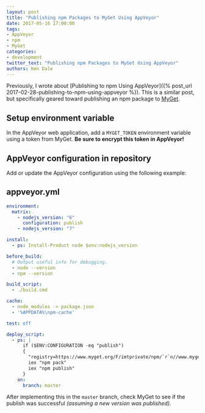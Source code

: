 ```yaml
---
layout: post
title: "Publishing npm Packages to MyGet Using AppVeyor"
date: 2017-05-16 17:00:00
tags:
- AppVeyor
- npm
- MyGet
categories:
- development
twitter_text: "Publishing npm Packages to MyGet Using AppVeyor"
authors: Ken Dale
---
```


Previously, I wrote about [Publishing to npm Using AppVeyor]({% post_url 2017-02-28-publishing-to-npm-using-appveyor %}). This is a similar post, but specifically geared toward publishing an npm package to [MyGet](https://myget.org/).

## Setup environment variable

In the AppVeyor web application, add a `MYGET_TOKEN` environment variable using a token from MyGet. **Be sure to encrypt this token in AppVeyor!**

## AppVeyor configuration in repository

Add or update the AppVeyor configuration using the following example:

## **appveyor.yml**

```yaml
environment:
  matrix:
    - nodejs_version: "6"
      configuration: publish
    - nodejs_version: "7"

install:
  - ps: Install-Product node $env:nodejs_version

before_build:
  # Output useful info for debugging.
  - node --version
  - npm --version

build_script:
  - ./build.cmd

cache:
  - node_modules -> package.json
  - '%APPDATA%\npm-cache'

test: off

deploy_script:
  - ps: |
      if ($ENV:CONFIGURATION -eq "publish")
      {
        "registry=https://www.myget.org/F/imtprivate/npm/`r`n//www.myget.org/F/imtprivate/npm/:_authToken=`$`{MYGET_TOKEN`}" | Out-File (Join-Path $ENV:APPVEYOR_BUILD_FOLDER ".npmrc") -Encoding UTF8
        iex "npm pack"
        iex "npm publish"
      }
    on:
      branch: master
```

After implementing this in the `master` branch, check MyGet to see if the publish was successful *(assuming a new version was published)*.
